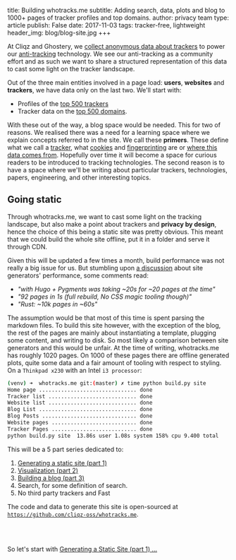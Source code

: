 title: Building whotracks.me
subtitle: Adding search, data, plots and blog to 1000+ pages of tracker profiles and top domains.
author: privacy team
type: article
publish: False
date: 2017-11-03
tags: tracker-free, lightweight
header_img: blog/blog-site.jpg
+++

At Cliqz and Ghostery, we [collect anonymous data about trackers](/blog/where_is_the_data_from.html) 
to power our [anti-tracking](blog/how_cliqz_antitracking_protects_users.html) technology.
We see our anti-tracking as a community effort and as such we want to share a structured
representation of this data to cast some light on the tracker landscape.


Out of the three main entities involved in a page load: **users**, **websites** and **trackers**,
we have data only on the last two. We'll start with:

* Profiles of the [top 500 trackers](/trackers.html) 
* Tracker data on the [top 500 domains](/websites.html).


With these out of the way, a blog space would be needed. This for two
of reasons. We realised there was a need for a learning space where we 
explain concepts referred to in the site. We call these **primers**. 
These define what we call a [tracker](/blog/what_is_a_tracker.html),
what [cookies](/blog/cookies.html) and [fingerprinting](/blog/fingerprinting.html)
are or [where this data comes from](/blog/where_is_the_data_from.html). 
Hopefully over time it will become a space for curious readers 
to be introduced to tracking technologies. The second reason is to have 
a space where we'll be writing about particular trackers, technologies, papers,
engineering, and other interesting topics.



## Going static

Through whotracks.me, we want to cast some light on the tracking 
landscape, but also make a point about trackers and **privacy by design**, 
hence the choice of this being a static site was pretty obvious. This 
meant that we could build the whole site offline, put it in a folder 
and serve it through CDN.

Given this will be updated a few times a month, build performance was not really 
a big issue for us. But stumbling upon [a discussion](https://news.ycombinator.com/item?id=15507538) 
about site generators' performance, some comments read: 

- *"with Hugo + Pygments was taking ~20s for ~20 pages at the time"*
- *"92 pages in 1s (full rebuild, No CSS magic tooling though)"*
- *"Rust: ~10k pages in ~60s"*

The assumption would be that most of this time is spent parsing the 
markdown files. To build this site however, with the exception of the
blog, the rest of the pages are mainly about instantiating a template,
plugging some content, and writing to disk. So most likely a comparison between 
site generators and this would be unfair. At the time of writing, 
whotracks.me has roughly 1020 pages. On 1000 of these pages there are 
offline generated plots, quite some data and a fair amount of tooling 
with respect to styling.  On a `Thinkpad x230` with an Intel `i3 processor`: 


```bash
(venv) ➜  whotracks.me git:(master) ✗ time python build.py site
Home page ............................... done
Tracker list ............................ done
Website list ............................ done
Blog List ............................... done
Blog Posts .............................. done
Website pages ........................... done
Tracker Pages ........................... done
python build.py site  13.86s user 1.08s system 158% cpu 9.400 total
```

This will be a 5 part series dedicated to:

1. [Generating a static site (part 1)](/blog/static_site_generation.html)
2. [Visualization (part 2)](/blog/static_site_visualization.html)
3. [Building a blog (part 3)](/blog/static_site_blog.html)
4. Search, for some definition of search.
5. No third party trackers and Fast

The code and data to generate this site is open-sourced at
[`https://github.com/cliqz-oss/whotracks.me`](https://github.com/cliqz-oss/whotracks.me).

<br><br>

So let's start with [Generating a Static Site (part 1) ... ](/blog/static_site_templating.html)
